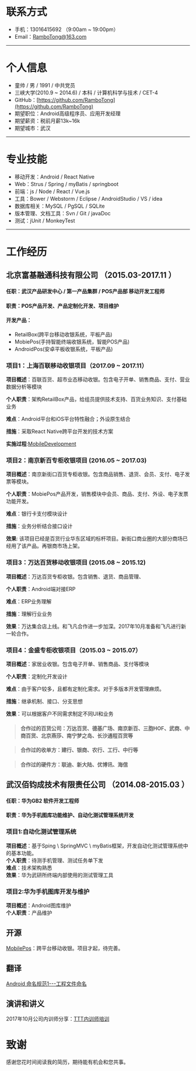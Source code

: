 # 联系方式
- 手机：13016415692 （9:00am ~ 19:00pm）
- Email：RamboTong@163.com 

---
# 个人信息

 - 童帅 / 男 / 1991 / 中共党员
 - 三峡大学(2010.9 ~ 2014.6) / 本科 / 计算机科学与技术 / CET-4
 - GitHub：[https://github.com/RamboTong](https://github.com/RamboTong) 
 - 期望职位：Android高级程序员、应用开发经理
 - 期望薪资：税前月薪13k~16k
 - 期望城市：武汉

---

# 专业技能

- 移动开发：Android / React Native  
- Web：Strus / Spring / myBatis / springboot
- 前端：js / Node / React / Vue.js  
- 工具：Bower / Webstorm / Eclipse / AndroidStudio / VS / idea 
- 数据库相关：MySQL / PgSQL / SQLite  
- 版本管理、文档工具：Svn / Git / javaDoc 
- 测试：jUnit / MonkeyTest  

----
# 工作经历
## 北京富基融通科技有限公司 （2015.03-2017.11 ）
#### 任职：武汉产品研发中心 / 第一产品集群 / POS产品部 移动开发工程师   
#### 职责：POS产品开发、产品定制化开发、项目维护
#### 开发产品： 
- RetailBox(跨平台移动收银系统，平板产品)   
- MobiePos(手持智能终端收银系统，智能POS产品)  
- AndroidPos(安卓平板收银系统，平板产品)  



### 项目1：上海百联移动收银项目（2017.09 ~ 2017.11）
**项目概述**：百联百货、超市业态移动收银。包含电子开单、销售商品、支付、营业数据分析等模块  

**个人职责**：架构RetailBox产品，给组员提供技术支持、百货业务知识、支付基础业务 
 
**难点**：Android平台和iOS平台特性融合；外设原生结合   
 
**措施**：采取React Native跨平台开发的技术方案  

**实施过程**:[MobileDevelopment](https://github.com/RamboTong/MobileDevelopment)

### 项目2：南京新百专柜收银项目 (2016.05 ~ 2017.03)
**项目概述**：南京新街口百货专柜收银。包含商品销售、退货、会员、支付、电子发票等模块。  

**个人职责**：MobiePos产品开发，销售模块中会员、商品、支付、外设、电子发票功能开发。
 
**难点**：银行卡支付模块设计 
 
**措施**：业务分析结合接口设计  

**效果**: 该项目已经是百货行业华东区域的标杆项目。新街口商业圈的大部分商场已经用了该产品。再银商市场上架。

### 项目3：万达百货移动收银项目 (2015.08 ~ 2015.12)
**项目概述**：万达百货专柜收银。包含销售、退货、商品管理、  

**个人职责**：Android端对接ERP 
 
**难点**：ERP业务理解   
 
**措施**：理解行业业务

**效果**：万达集合店上线。和飞凡合作进一步加深。2017年10月准备和飞凡进行新一轮合作。

### 项目4：金盛专柜收银项目（2015.03 ~ 2015.07）
**项目概述**：家居业收银。包含电子开单、销售商品、支付等模块  

**个人职责**：定制化开发设计 
 
**难点**：由于客户较多，且都有定制化需求。对于多版本开发管理麻烦。   
 
**措施**：继承机制、接口、分支思想  

**效果**：可以根据客户不同需求制定不同UI和业务

> #### 合作过的百货公司：万达百货、德基广场、南京新百、三胞HOF、武商、中商百货、北京燕莎、南宁梦之岛、长沙通程百货等  

> #### 合作过的收单方：建行、银商、农行、工行、中行等

> #### 合作过的硬件方：联迪、新大陆、优博讯、海信


## 武汉佰钧成技术有限责任公司 （2014.08-2015.03 ）
#### 任职：华为GB2 软件开发工程师  
#### 职责：华为手机图库功能维护、自动化测试管理系统开发  


### 项目1:自动化测试管理系统 
**项目概述**：基于Sping \ SpringMVC \ myBatis框架，开发自动化测试管理系统中的基本功能。  
**个人职责**：待测手机管理、测试任务单下发  
**难点**：技术架构熟悉  
**效果**：华为武研所终端内部使用的测试管理工具
 
### 项目2:华为手机图库开发与维护
**项目概述**：Android图库维护  
**个人职责**：产品维护


## 开源
[MobilePos](https://github.com/RamboTong/MobilePos)：跨平台移动收银。项目才起，待完善。

## 翻译
[Android 命名规范1---工程文件命名 ](http://blog.csdn.net/seekf_dream/article/details/52825943)

## 演讲和讲义
2017年10月公司内训师分享：[TTT内训师培训](https://github.com/RamboTong/Markdown-Learning/blob/master/TTT/TTT%E5%86%85%E8%AE%AD%E5%B8%88%E5%9F%B9%E8%AE%AD.md)

# 致谢
感谢您花时间阅读我的简历，期待能有机会和您共事。
